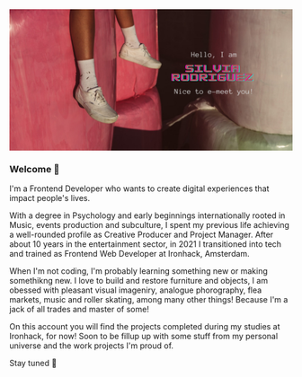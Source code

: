 <img align='center' src='https://github.com/SilviaRdgz/SilviaRdgz/blob/main/Banner_Github%20(1).png'/>


### Welcome 🤘 

I'm a Frontend Developer who wants to create digital experiences that impact people's lives. 

With a degree in Psychology and early beginnings internationally rooted in Music, events production and subculture, I spent my previous life achieving a well-rounded profile as Creative Producer and Project Manager. After about 10 years in the entertainment sector, in 2021 I transitioned into tech and trained as Frontend Web Developer at Ironhack, Amsterdam. 

When I'm not coding, I'm probably learning something new or making somethikng new. I love to build and restore furniture and objects, I am obessed with pleasant visual imageniry, analogue phorography, flea markets, music and roller skating, among many other things! Because I'm a jack of all trades and master of some!

On this account you will find the projects completed during my studies at Ironhack, for now! Soon to be fillup up with some stuff from my personal universe and the work projects I'm proud of.

Stay tuned 💋
<!---
SilviaRdgz/SilviaRdgz is a ✨ special ✨ repository because its `README.md` (this file) appears on your GitHub profile.
You can click the Preview link to take a look at your changes.
--->
